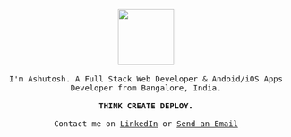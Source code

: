 <p align="center">
  <img src="https://media.tenor.com/images/1170597818a37a7c6e3e1d4baeb6e2eb/tenor.gif" width="100px">
  <br><br>
  <samp>
I'm Ashutosh. A Full Stack Web Developer & Andoid/iOS Apps Developer from Bangalore, India.     
     <br><br><b>THINK CREATE DEPLOY.</b>
     <br><br>Contact me on <a href="https://www.linkedin.com/in/mornville">LinkedIn</a> or <a href="mailto:aj97389@gmail.com">Send an Email</a>
  </samp>
</p>
